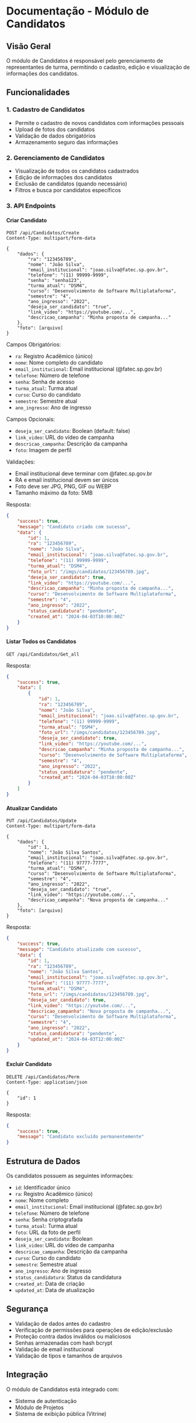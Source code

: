 # Documentação - Módulo de Candidatos

## Visão Geral
O módulo de Candidatos é responsável pelo gerenciamento de representantes de turma, permitindo o cadastro, edição e visualização de informações dos candidatos.

## Funcionalidades

### 1. Cadastro de Candidatos
- Permite o cadastro de novos candidatos com informações pessoais
- Upload de fotos dos candidatos
- Validação de dados obrigatórios
- Armazenamento seguro das informações

### 2. Gerenciamento de Candidatos
- Visualização de todos os candidatos cadastrados
- Edição de informações dos candidatos
- Exclusão de candidatos (quando necessário)
- Filtros e busca por candidatos específicos

### 3. API Endpoints

#### Criar Candidato
```http
POST /api/Candidatos/Create
Content-Type: multipart/form-data

{
    "dados": {
        "ra": "123456789",
        "nome": "João Silva",
        "email_institucional": "joao.silva@fatec.sp.gov.br",
        "telefone": "(11) 99999-9999",
        "senha": "senha123",
        "turma_atual": "DSM4",
        "curso": "Desenvolvimento de Software Multiplataforma",
        "semestre": "4",
        "ano_ingresso": "2022",
        "deseja_ser_candidato": "true",
        "link_video": "https://youtube.com/...",
        "descricao_campanha": "Minha proposta de campanha..."
    },
    "foto": [arquivo]
}
```

Campos Obrigatórios:
- `ra`: Registro Acadêmico (único)
- `nome`: Nome completo do candidato
- `email_institucional`: Email institucional (@fatec.sp.gov.br)
- `telefone`: Número de telefone
- `senha`: Senha de acesso
- `turma_atual`: Turma atual
- `curso`: Curso do candidato
- `semestre`: Semestre atual
- `ano_ingresso`: Ano de ingresso

Campos Opcionais:
- `deseja_ser_candidato`: Boolean (default: false)
- `link_video`: URL do vídeo de campanha
- `descricao_campanha`: Descrição da campanha
- `foto`: Imagem de perfil

Validações:
- Email institucional deve terminar com @fatec.sp.gov.br
- RA e email institucional devem ser únicos
- Foto deve ser JPG, PNG, GIF ou WEBP
- Tamanho máximo da foto: 5MB

Resposta:
```json
{
    "success": true,
    "message": "Candidato criado com sucesso",
    "data": {
        "id": 1,
        "ra": "123456789",
        "nome": "João Silva",
        "email_institucional": "joao.silva@fatec.sp.gov.br",
        "telefone": "(11) 99999-9999",
        "turma_atual": "DSM4",
        "foto_url": "/imgs/candidatos/123456789.jpg",
        "deseja_ser_candidato": true,
        "link_video": "https://youtube.com/...",
        "descricao_campanha": "Minha proposta de campanha...",
        "curso": "Desenvolvimento de Software Multiplataforma",
        "semestre": "4",
        "ano_ingresso": "2022",
        "status_candidatura": "pendente",
        "created_at": "2024-04-03T10:00:00Z"
    }
}
```

#### Listar Todos os Candidatos
```http
GET /api/Candidatos/Get_all
```

Resposta:
```json
{
    "success": true,
    "data": [
        {
            "id": 1,
            "ra": "123456789",
            "nome": "João Silva",
            "email_institucional": "joao.silva@fatec.sp.gov.br",
            "telefone": "(11) 99999-9999",
            "turma_atual": "DSM4",
            "foto_url": "/imgs/candidatos/123456789.jpg",
            "deseja_ser_candidato": true,
            "link_video": "https://youtube.com/...",
            "descricao_campanha": "Minha proposta de campanha...",
            "curso": "Desenvolvimento de Software Multiplataforma",
            "semestre": "4",
            "ano_ingresso": "2022",
            "status_candidatura": "pendente",
            "created_at": "2024-04-03T10:00:00Z"
        }
    ]
}
```

#### Atualizar Candidato
```http
PUT /api/Candidatos/Update
Content-Type: multipart/form-data

{
    "dados": {
        "id": 1,
        "nome": "João Silva Santos",
        "email_institucional": "joao.silva@fatec.sp.gov.br",
        "telefone": "(11) 97777-7777",
        "turma_atual": "DSM4",
        "curso": "Desenvolvimento de Software Multiplataforma",
        "semestre": "4",
        "ano_ingresso": "2022",
        "deseja_ser_candidato": "true",
        "link_video": "https://youtube.com/...",
        "descricao_campanha": "Nova proposta de campanha..."
    },
    "foto": [arquivo]
}
```

Resposta:
```json
{
    "success": true,
    "message": "Candidato atualizado com sucesso",
    "data": {
        "id": 1,
        "ra": "123456789",
        "nome": "João Silva Santos",
        "email_institucional": "joao.silva@fatec.sp.gov.br",
        "telefone": "(11) 97777-7777",
        "turma_atual": "DSM4",
        "foto_url": "/imgs/candidatos/123456789.jpg",
        "deseja_ser_candidato": true,
        "link_video": "https://youtube.com/...",
        "descricao_campanha": "Nova proposta de campanha...",
        "curso": "Desenvolvimento de Software Multiplataforma",
        "semestre": "4",
        "ano_ingresso": "2022",
        "status_candidatura": "pendente",
        "updated_at": "2024-04-03T12:00:00Z"
    }
}
```

#### Excluir Candidato
```http
DELETE /api/Candidatos/Perm
Content-Type: application/json

{
    "id": 1
}
```

Resposta:
```json
{
    "success": true,
    "message": "Candidato excluído permanentemente"
}
```

## Estrutura de Dados
Os candidatos possuem as seguintes informações:
- `id`: Identificador único
- `ra`: Registro Acadêmico (único)
- `nome`: Nome completo
- `email_institucional`: Email institucional (@fatec.sp.gov.br)
- `telefone`: Número de telefone
- `senha`: Senha criptografada
- `turma_atual`: Turma atual
- `foto`: URL da foto de perfil
- `deseja_ser_candidato`: Boolean
- `link_video`: URL do vídeo de campanha
- `descricao_campanha`: Descrição da campanha
- `curso`: Curso do candidato
- `semestre`: Semestre atual
- `ano_ingresso`: Ano de ingresso
- `status_candidatura`: Status da candidatura
- `created_at`: Data de criação
- `updated_at`: Data de atualização

## Segurança
- Validação de dados antes do cadastro
- Verificação de permissões para operações de edição/exclusão
- Proteção contra dados inválidos ou maliciosos
- Senhas armazenadas com hash bcrypt
- Validação de email institucional
- Validação de tipos e tamanhos de arquivos

## Integração
O módulo de Candidatos está integrado com:
- Sistema de autenticação
- Módulo de Projetos
- Sistema de exibição pública (Vitrine) 